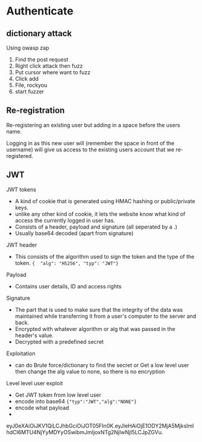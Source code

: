 # Authenticate

## dictionary attack

Using owasp zap

1) Find the post request
2) Right click attack then fuzz
3) Put cursor where want to fuzz
4) Click add
5) File, rockyou
6) start fuzzer

## Re-registration

Re-registering an existing user but adding in a space before the users name.

Logging in as this new user will (remember the space in front of the username) will give us access to the existing users account that  we re-registered.

## JWT

JWT tokens

- A kind of cookie that is generated using HMAC hashing or public/private keys.
- unlike any other kind of cookie, it lets the website know what kind of access the currently logged in user has. 
- Consists of a header, payload and signature (all seperated by a .)
- Usually base64 decoded (apart from signature)

JWT header 
- This consists of the algorithm used to sign the token and the type of the token.
```{  "alg": "HS256", "typ": "JWT"}```

Payload
- Contains user details, ID and access rights

Signature
- The part that is used to make sure that the integrity of the data was maintained while transferring it from a user's computer to the server and back.
- Encrypted with whatever algorithm or alg that was passed in the header's value.
- Decrypted with a predefined secret

Exploitation
- can do Brute force/dictionary to find the secret or Get a low level user then change the alg value to none, so there is no encryption

Level level user exploit
- Get JWT token from low level user
- encode into base64
```{"typ":"JWT","alg":"NONE"}```
- encode what payload
-

eyJ0eXAiOiJKV1QiLCJhbGciOiJOT05FIn0K.eyJleHAiOjE1ODY2MjA5MjksImlhdCI6MTU4NjYyMDYyOSwibmJmIjoxNTg2NjIwNjI5LCJpZGVu.

